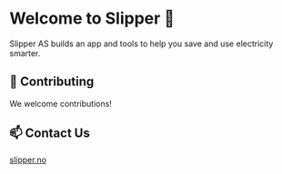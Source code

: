 # Welcome to Slipper 🚀
Slipper AS builds an app and tools to help you save and use electricity smarter.

## 🤝 Contributing
We welcome contributions!

## 📫 Contact Us
[slipper.no](https://slipper.no)
